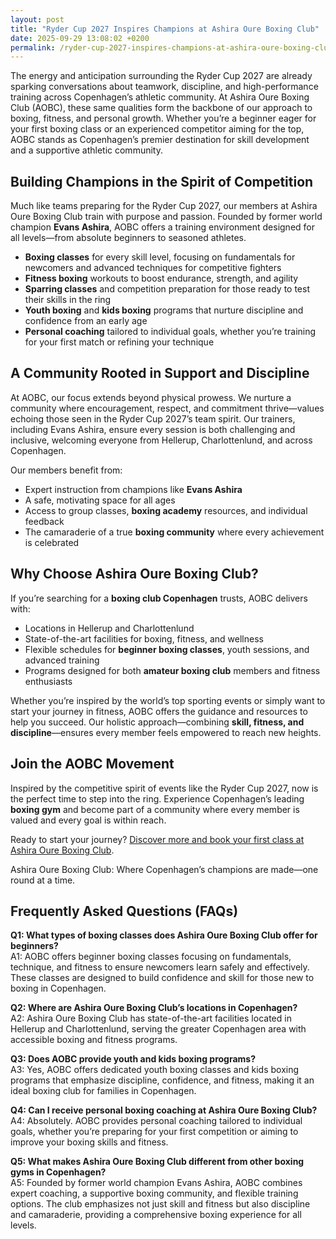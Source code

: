 ```yaml
---
layout: post
title: "Ryder Cup 2027 Inspires Champions at Ashira Oure Boxing Club"
date: 2025-09-29 13:08:02 +0200
permalink: /ryder-cup-2027-inspires-champions-at-ashira-oure-boxing-club/
---
```

The energy and anticipation surrounding the Ryder Cup 2027 are already sparking conversations about teamwork, discipline, and high-performance training across Copenhagen’s athletic community. At Ashira Oure Boxing Club (AOBC), these same qualities form the backbone of our approach to boxing, fitness, and personal growth. Whether you’re a beginner eager for your first boxing class or an experienced competitor aiming for the top, AOBC stands as Copenhagen’s premier destination for skill development and a supportive athletic community.

## Building Champions in the Spirit of Competition

Much like teams preparing for the Ryder Cup 2027, our members at Ashira Oure Boxing Club train with purpose and passion. Founded by former world champion **Evans Ashira**, AOBC offers a training environment designed for all levels—from absolute beginners to seasoned athletes.

- **Boxing classes** for every skill level, focusing on fundamentals for newcomers and advanced techniques for competitive fighters
- **Fitness boxing** workouts to boost endurance, strength, and agility
- **Sparring classes** and competition preparation for those ready to test their skills in the ring
- **Youth boxing** and **kids boxing** programs that nurture discipline and confidence from an early age
- **Personal coaching** tailored to individual goals, whether you’re training for your first match or refining your technique

## A Community Rooted in Support and Discipline

At AOBC, our focus extends beyond physical prowess. We nurture a community where encouragement, respect, and commitment thrive—values echoing those seen in the Ryder Cup 2027’s team spirit. Our trainers, including Evans Ashira, ensure every session is both challenging and inclusive, welcoming everyone from Hellerup, Charlottenlund, and across Copenhagen.

Our members benefit from:

- Expert instruction from champions like **Evans Ashira**
- A safe, motivating space for all ages
- Access to group classes, **boxing academy** resources, and individual feedback
- The camaraderie of a true **boxing community** where every achievement is celebrated

## Why Choose Ashira Oure Boxing Club?

If you’re searching for a **boxing club Copenhagen** trusts, AOBC delivers with:

- Locations in Hellerup and Charlottenlund
- State-of-the-art facilities for boxing, fitness, and wellness
- Flexible schedules for **beginner boxing classes**, youth sessions, and advanced training
- Programs designed for both **amateur boxing club** members and fitness enthusiasts

Whether you’re inspired by the world’s top sporting events or simply want to start your journey in fitness, AOBC offers the guidance and resources to help you succeed. Our holistic approach—combining **skill, fitness, and discipline**—ensures every member feels empowered to reach new heights.

## Join the AOBC Movement

Inspired by the competitive spirit of events like the Ryder Cup 2027, now is the perfect time to step into the ring. Experience Copenhagen’s leading **boxing gym** and become part of a community where every member is valued and every goal is within reach.

Ready to start your journey? [Discover more and book your first class at Ashira Oure Boxing Club](https://www.ashiraoure.com/).

Ashira Oure Boxing Club: Where Copenhagen’s champions are made—one round at a time.

## Frequently Asked Questions (FAQs)

**Q1: What types of boxing classes does Ashira Oure Boxing Club offer for beginners?**  
A1: AOBC offers beginner boxing classes focusing on fundamentals, technique, and fitness to ensure newcomers learn safely and effectively. These classes are designed to build confidence and skill for those new to boxing in Copenhagen.

**Q2: Where are Ashira Oure Boxing Club’s locations in Copenhagen?**  
A2: Ashira Oure Boxing Club has state-of-the-art facilities located in Hellerup and Charlottenlund, serving the greater Copenhagen area with accessible boxing and fitness programs.

**Q3: Does AOBC provide youth and kids boxing programs?**  
A3: Yes, AOBC offers dedicated youth boxing classes and kids boxing programs that emphasize discipline, confidence, and fitness, making it an ideal boxing club for families in Copenhagen.

**Q4: Can I receive personal boxing coaching at Ashira Oure Boxing Club?**  
A4: Absolutely. AOBC provides personal coaching tailored to individual goals, whether you’re preparing for your first competition or aiming to improve your boxing skills and fitness.

**Q5: What makes Ashira Oure Boxing Club different from other boxing gyms in Copenhagen?**  
A5: Founded by former world champion Evans Ashira, AOBC combines expert coaching, a supportive boxing community, and flexible training options. The club emphasizes not just skill and fitness but also discipline and camaraderie, providing a comprehensive boxing experience for all levels.

<script type="application/ld+json">
{
  "@context": "https://schema.org",
  "@type": "BlogPosting",
  "headline": "Ryder Cup 2027 Inspires Champions at Ashira Oure Boxing Club",
  "description": "Ashira Oure Boxing Club (AOBC) in Copenhagen leverages the spirit of Ryder Cup 2027 to inspire champions through boxing classes, fitness training, sparring, youth programs, and personal coaching under former world champion Evans Ashira.",
  "image": "https://www.ashiraoure.com/images/boxing-club-copenhagen.jpg",
  "author": {
    "@type": "Person",
    "name": "Evans Ashira"
  },
  "publisher": {
    "@type": "Person",
    "name": "Evans Ashira"
  },
  "datePublished": "2024-06-01",
  "mainEntityOfPage": {
    "@type": "WebPage",
    "@id": "https://www.ashiraoure.com/blog/ryder-cup-2027-inspires-champions"
  }
}
</script>

<script type="application/ld+json">
{
  "@context": "https://schema.org",
  "@type": "FAQPage",
  "mainEntity": [
    {
      "@type": "Question",
      "name": "What types of boxing classes does Ashira Oure Boxing Club offer for beginners?",
      "acceptedAnswer": {
        "@type": "Answer",
        "text": "AOBC offers beginner boxing classes focusing on fundamentals, technique, and fitness to ensure newcomers learn safely and effectively. These classes are designed to build confidence and skill for those new to boxing in Copenhagen."
      }
    },
    {
      "@type": "Question",
      "name": "Where are Ashira Oure Boxing Club’s locations in Copenhagen?",
      "acceptedAnswer": {
        "@type": "Answer",
        "text": "Ashira Oure Boxing Club has state-of-the-art facilities located in Hellerup and Charlottenlund, serving the greater Copenhagen area with accessible boxing and fitness programs."
      }
    },
    {
      "@type": "Question",
      "name": "Does AOBC provide youth and kids boxing programs?",
      "acceptedAnswer": {
        "@type": "Answer",
        "text": "Yes, AOBC offers dedicated youth boxing classes and kids boxing programs that emphasize discipline, confidence, and fitness, making it an ideal boxing club for families in Copenhagen."
      }
    },
    {
      "@type": "Question",
      "name": "Can I receive personal boxing coaching at Ashira Oure Boxing Club?",
      "acceptedAnswer": {
        "@type": "Answer",
        "text": "Absolutely. AOBC provides personal coaching tailored to individual goals, whether you’re preparing for your first competition or aiming to improve your boxing skills and fitness."
      }
    },
    {
      "@type": "Question",
      "name": "What makes Ashira Oure Boxing Club different from other boxing gyms in Copenhagen?",
      "acceptedAnswer": {
        "@type": "Answer",
        "text": "Founded by former world champion Evans Ashira, AOBC combines expert coaching, a supportive boxing community, and flexible training options. The club emphasizes not just skill and fitness but also discipline and camaraderie, providing a comprehensive boxing experience for all levels."
      }
    }
  ]
}
</script>